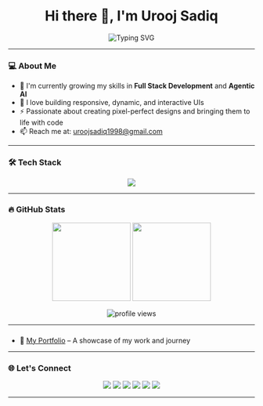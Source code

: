 <h1 align="center">Hi there 👋, I'm Urooj Sadiq</h1>

<p align="center">
  <img src="https://readme-typing-svg.herokuapp.com?font=Fira+Code&weight=500&size=22&pause=1000&color=9F61D1&center=true&vCenter=true&width=440&lines=Frontend+Developer;React+%7C+Next.js+%7C+TailwindCSS;Always+Learning+And+%F0%9F%93%9A+Building%F0%9F%92%BB" alt="Typing SVG" />
</p>

---

### 💻 About Me

- 🌱 I'm currently growing my skills in **Full Stack Development** and **Agentic AI**
- 🔭 I love building responsive, dynamic, and interactive UIs
- ⚡ Passionate about creating pixel-perfect designs and bringing them to life with code
- 📫 Reach me at: [uroojsadiq1998@gmail.com](mailto:uroojsadiq1998@gmail.com)

---

### 🛠️ Tech Stack

<p align="center">
  <img src="https://skillicons.dev/icons?i=html,css,js,ts,react,nextjs,tailwind,bootstrap,figma,github,vscode" />
</p>

---

### 🔥 GitHub Stats

<p align="center">
  <img src="https://github-readme-stats.vercel.app/api?username=uroojsadiq22&show_icons=true&theme=radical" height="160" />
  <img src="https://github-readme-stats.vercel.app/api/top-langs/?username=uroojsadiq22&layout=compact&theme=radical" height="160"/>
</p>

<p align="center">
  <img src="https://komarev.com/ghpvc/?username=uroojsadiq&label=Profile+Views&color=9F61D1&style=flat-square" alt="profile views" />
</p>

---

### 

- 🎯 [My Portfolio](https://personal-portfolio-kqge.vercel.app/) – A showcase of my work and journey

---

### 🌐 Let's Connect

<p align="center">
  <a href="https://www.linkedin.com/in/urooj-sadiq-a91031212/"><img src="https://img.shields.io/badge/LinkedIn-blue?logo=linkedin&style=for-the-badge" /></a>
  <a href="mailto:uroojsadiq1998@gmail.com"><img src="https://img.shields.io/badge/Email-D14836?logo=gmail&style=for-the-badge&logoColor=white" /></a>
  <a href="https://github.com/UroojSadiq22"><img src="https://img.shields.io/badge/GitHub-black?logo=github&style=for-the-badge" /></a>
  <a href="https://x.com/UroojSadiq1151"><img src="https://img.shields.io/badge/X-000000?logo=twitter&style=for-the-badge&logoColor=white" /></a>
  <a href="https://medium.com/@uroojsadiq1998"><img src="https://img.shields.io/badge/Medium-12100E?logo=medium&style=for-the-badge&logoColor=white" /></a>
  <a href="https://www.upwork.com/freelancers/~0109b5562b0c58f6df"><img src="https://img.shields.io/badge/Upwork-6fda44?logo=upwork&style=for-the-badge&logoColor=black" /></a>
</p>

---
